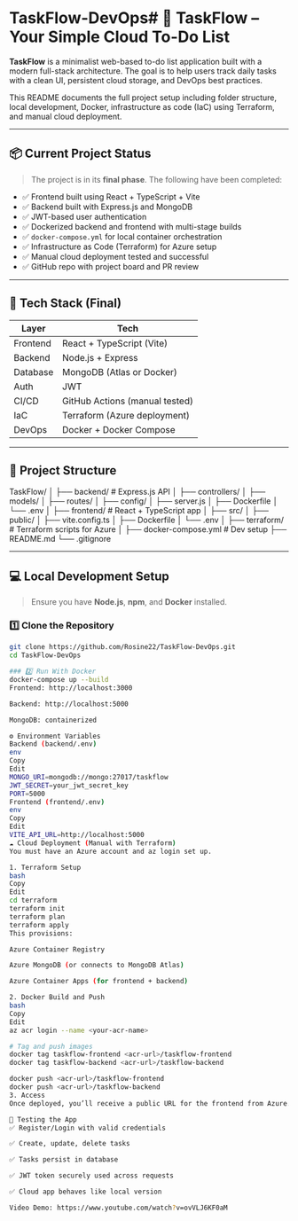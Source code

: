 # TaskFlow-DevOps# 📝 TaskFlow – Your Simple Cloud To-Do List

**TaskFlow** is a minimalist web-based to-do list application built with a modern full-stack architecture. The goal is to help users track daily tasks with a clean UI, persistent cloud storage, and DevOps best practices.

This README documents the full project setup including folder structure, local development, Docker, infrastructure as code (IaC) using Terraform, and manual cloud deployment.

---

## 📦 Current Project Status

> The project is in its **final phase**. The following have been completed:

- ✅ Frontend built using React + TypeScript + Vite
- ✅ Backend built with Express.js and MongoDB
- ✅ JWT-based user authentication
- ✅ Dockerized backend and frontend with multi-stage builds
- ✅ `docker-compose.yml` for local container orchestration
- ✅ Infrastructure as Code (Terraform) for Azure setup
- ✅ Manual cloud deployment tested and successful
- ✅ GitHub repo with project board and PR review

---

## 🧱 Tech Stack (Final)

| Layer     | Tech                           |
|-----------|---------------------------------|
| Frontend  | React + TypeScript (Vite)       |
| Backend   | Node.js + Express               |
| Database  | MongoDB (Atlas or Docker)       |
| Auth      | JWT                             |
| CI/CD     | GitHub Actions (manual tested)  |
| IaC       | Terraform (Azure deployment)    |
| DevOps    | Docker + Docker Compose         |

---

## 📂 Project Structure
TaskFlow/
│
├── backend/ # Express.js API
│ ├── controllers/
│ ├── models/
│ ├── routes/
│ ├── config/
│ ├── server.js
│ ├── Dockerfile
│ └── .env
│
├── frontend/ # React + TypeScript app
│ ├── src/
│ ├── public/
│ ├── vite.config.ts
│ ├── Dockerfile
│ └── .env
│
├── terraform/ # Terraform scripts for Azure
│
├── docker-compose.yml # Dev setup
├── README.md
└── .gitignore


---

## 💻 Local Development Setup

> Ensure you have **Node.js**, **npm**, and **Docker** installed.

### 1️⃣ Clone the Repository

```bash
git clone https://github.com/Rosine22/TaskFlow-DevOps.git
cd TaskFlow-DevOps

### 2️⃣ Run With Docker
docker-compose up --build
Frontend: http://localhost:3000

Backend: http://localhost:5000

MongoDB: containerized

⚙️ Environment Variables
Backend (backend/.env)
env
Copy
Edit
MONGO_URI=mongodb://mongo:27017/taskflow
JWT_SECRET=your_jwt_secret_key
PORT=5000
Frontend (frontend/.env)
env
Copy
Edit
VITE_API_URL=http://localhost:5000
☁️ Cloud Deployment (Manual with Terraform)
You must have an Azure account and az login set up.

1. Terraform Setup
bash
Copy
Edit
cd terraform
terraform init
terraform plan
terraform apply
This provisions:

Azure Container Registry

Azure MongoDB (or connects to MongoDB Atlas)

Azure Container Apps (for frontend + backend)

2. Docker Build and Push
bash
Copy
Edit
az acr login --name <your-acr-name>

# Tag and push images
docker tag taskflow-frontend <acr-url>/taskflow-frontend
docker tag taskflow-backend <acr-url>/taskflow-backend

docker push <acr-url>/taskflow-frontend
docker push <acr-url>/taskflow-backend
3. Access
Once deployed, you’ll receive a public URL for the frontend from Azure. You can now test your full app in the cloud.

🧪 Testing the App
✅ Register/Login with valid credentials

✅ Create, update, delete tasks

✅ Tasks persist in database

✅ JWT token securely used across requests

✅ Cloud app behaves like local version

Video Demo: https://www.youtube.com/watch?v=ovVLJ6KF0aM
